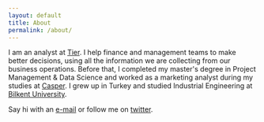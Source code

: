 ```yaml
---
layout: default
title: About
permalink: /about/
---
```


I am an analyst at [Tier](https://www.tier.app/). I help finance and management teams to make better decisions, using all the information we are collecting from our business operations. Before that, I completed my master's degree in Project Management & Data Science and worked as a marketing analyst during my studies at [Casper](https://www.casper.com/). I grew up in Turkey and studied Industrial Engineering at [Bilkent University](https://w3.bilkent.edu.tr/bilkent/).

Say hi with an [e-mail](onurhan.irkin@gmail.com) or follow me on [twitter](https://twitter.com/onur_irkin).
